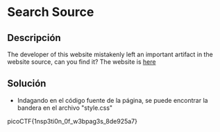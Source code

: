 # Search Source

## Descripción
The developer of this website mistakenly left an important artifact in the website source, can you find it? The website is [here](http://saturn.picoctf.net:61941/)

## Solución
- Indagando en el código fuente de la página, se puede encontrar la bandera en el archivo "style.css"

picoCTF{1nsp3ti0n_0f_w3bpag3s_8de925a7}